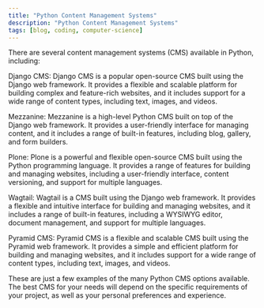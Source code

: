 ```yaml
---
title: "Python Content Management Systems"
description: "Python Content Management Systems"
tags: [blog, coding, computer-science]
---
```



There are several content management systems (CMS) available in Python, including:

Django CMS: Django CMS is a popular open-source CMS built using the Django web framework. It provides a flexible and scalable platform for building complex and feature-rich websites, and it includes support for a wide range of content types, including text, images, and videos.

Mezzanine: Mezzanine is a high-level Python CMS built on top of the Django web framework. It provides a user-friendly interface for managing content, and it includes a range of built-in features, including blog, gallery, and form builders.

Plone: Plone is a powerful and flexible open-source CMS built using the Python programming language. It provides a range of features for building and managing websites, including a user-friendly interface, content versioning, and support for multiple languages.

Wagtail: Wagtail is a CMS built using the Django web framework. It provides a flexible and intuitive interface for building and managing websites, and it includes a range of built-in features, including a WYSIWYG editor, document management, and support for multiple languages.

Pyramid CMS: Pyramid CMS is a flexible and scalable CMS built using the Pyramid web framework. It provides a simple and efficient platform for building and managing websites, and it includes support for a wide range of content types, including text, images, and videos.

These are just a few examples of the many Python CMS options available. The best CMS for your needs will depend on the specific requirements of your project, as well as your personal preferences and experience.



